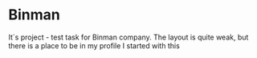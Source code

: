 # Binman 
It`s project - test task for Binman company. 
The layout is quite weak, but there is a place to be in my profile I started with this
